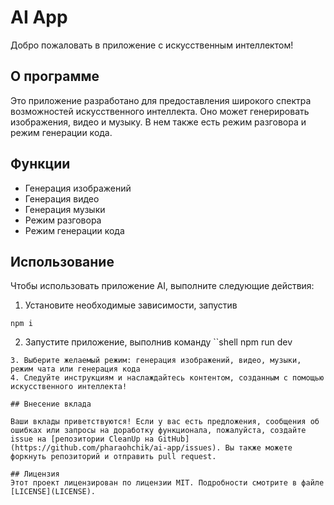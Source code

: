 # AI App

Добро пожаловать в приложение с искусственным интеллектом!

## О программе
Это приложение разработано для предоставления широкого спектра возможностей искусственного интеллекта. Оно может генерировать изображения, видео и музыку. В нем также есть режим разговора и режим генерации кода.

## Функции
- Генерация изображений
- Генерация видео
- Генерация музыки
- Режим разговора
- Режим генерации кода

## Использование
Чтобы использовать приложение AI, выполните следующие действия:

1. Установите необходимые зависимости, запустив 
```shell
npm i
```
2. Запустите приложение, выполнив команду
 ``shell
npm run dev
```
3. Выберите желаемый режим: генерация изображений, видео, музыки, режим чата или генерация кода
4. Следуйте инструкциям и наслаждайтесь контентом, созданным с помощью искусственного интеллекта!

## Внесение вклада

Ваши вклады приветствуются! Если у вас есть предложения, сообщения об ошибках или запросы на доработку функционала, пожалуйста, создайте issue на [репозитории CleanUp на GitHub](https://github.com/pharaohchik/ai-app/issues). Вы также можете форкнуть репозиторий и отправить pull request.

## Лицензия
Этот проект лицензирован по лицензии MIT. Подробности смотрите в файле [LICENSE](LICENSE).
